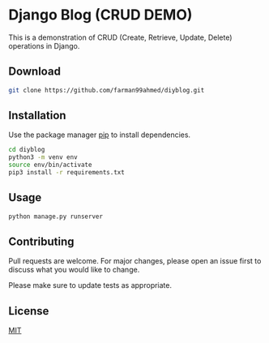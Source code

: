 # Django Blog (CRUD DEMO)

This is a demonstration of CRUD (Create, Retrieve, Update, Delete) operations in Django.

## Download
```bash
git clone https://github.com/farman99ahmed/diyblog.git
```

## Installation

Use the package manager [pip](https://pip.pypa.io/en/stable/) to install dependencies.

```bash
cd diyblog
python3 -m venv env
source env/bin/activate
pip3 install -r requirements.txt
```

## Usage

```python
python manage.py runserver
```

## Contributing
Pull requests are welcome. For major changes, please open an issue first to discuss what you would like to change.

Please make sure to update tests as appropriate.

## License
[MIT](https://choosealicense.com/licenses/mit/)
